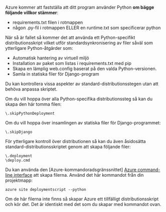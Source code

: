 Azure kommer att fastställa att ditt program använder Python **om bägge följande villkor stämmer**:

* requirements.txt filen i rotmappen
* någon .py-fil i rotmappen ELLER en runtime.txt som specificerar python

När så är fallet så kommer det att använda ett Python-specifikt distributionsskript vilket utför standardsynkronisering av filer såväl som ytterligare Python-åtgärder som:

* Automatisk hantering av virtuell miljö
* Installation av paket som listas i requirements.txt med pip
* Skapa en lämplig web.config baserat på den valda Python-versionen.
* Samla in statiska filer för Django-program

Du kan kontrollera vissa aspekter av standard-distributionsstegen utan att behöva anpassa skriptet.

Om du vill hoppa över alla Python-specifika distributionssteg så kan du skapa den här tomma filen:

    \.skipPythonDeployment

Om du vill hoppa över insamlingen av statiska filer för Django-programmet:

    \.skipDjango 

För ytterligare kontroll över distributionen så kan du även åsidosätta standard-distributionsskriptet genom att skapa följande filer:

    \.deployment
    \deploy.cmd

Du kan använda den [Azure-kommandoradsgränssnittet] [ Azure command-line interface] att skapa filerna.  Använd det här kommandot från din projektmapp:

    azure site deploymentscript --python

Om de här filerna inte finns så skapar Azure ett tillfälligt distributionsskript och kör det.  Det är identiskt med det som du skapar med kommandot ovan.

[Azure command-line interface]: http://azure.microsoft.com/downloads/
